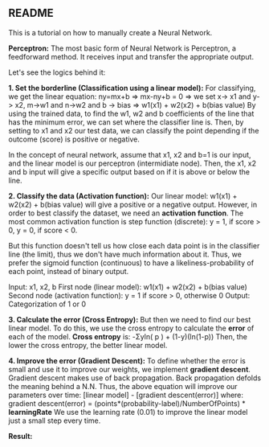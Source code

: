 ## README
This is a tutorial on how to manually create a Neural Network.

**Perceptron:**
The most basic form of Neural Network is Perceptron, a feedforward method.
It receives input and transfer the appropriate output. 

Let's see the logics behind it:

**1. Set the borderline (Classification using a linear model):**
For classifying, we get the linear equation:
ny=mx+b
=>
mx-ny+b = 0
=>
we set x-> x1 and y-> x2,
m->w1 and n->w2
and b -> bias
=>
w1(x1) + w2(x2) + b(bias value)
By using the trained data, to find the w1, w2 and b coefficients of the line that has the minimum error, we can set where the classifier line is. Then, by setting to x1 and x2 our test data, we can classify the point depending if the outcome (score) is positive or negative.

In the concept of neural network, assume that x1, x2 and b=1 is our input, and the linear model is our perceptron (intermidiate node). Then, the x1, x2 and b input will give a specific output based on if it is above or below the line. 

**2. Classify the data (Activation function):**
Our linear model: w1(x1) + w2(x2) + b(bias value) will give a positive or a negative output. However, in order to best classify the dataset, we need an **activation function**. The most common activation function is step function (discrete):
y = 1, if score > 0,
y = 0, if score < 0.

But this function doesn't tell us how close each data point is in the classifier line (the limit), thus we don't have much information about it.
Thus, we prefer the sigmoid function (continuous) to have a likeliness-probability of each point, instead of binary output.

Input: x1, x2, b
First node (linear model): w1(x1) + w2(x2) + b(bias value)
Second node (activation function): y = 1 if score > 0, otherwise 0
Output: Categorization of 1 or 0

**3. Calculate the error (Cross Entropy):**
But then we need to find our best linear model. To do this, we use the cross entropy to calculate the **error** of each of the model.
**Cross entropy** is: -Σyln( p ) + (1-y)(ln(1-p))
Then, the lower the cross entropy, the better linear model.

**4. Improve the error (Gradient Descent):**
To define whether the error is small and use it to improve our weights, we implement **gradient descent**. Gradient descent makes use of back propagation. Back propagation defolds the meaning behind a N.N. 
Thus, the above equation will improve our parameters over time:
[linear model] - [gradient descent(error)]
where:
gradient descent(error) = (points*(probability-label)/NumberOfPoints) * **learningRate**
We use the learning rate (0.01) to improve the linear model just a small step every time.

**Result:**